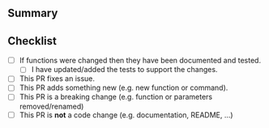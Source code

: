 ## Summary

<!-- What is this pull request for? Does it fix any issues? -->

## Checklist

<!-- Put an x inside [ ] to check it, like so: [x] -->

- [ ] If functions were changed then they have been documented and tested.
    - [ ] I have updated/added the tests to support the changes.
- [ ] This PR fixes an issue.
- [ ] This PR adds something new (e.g. new function or command).
- [ ] This PR is a breaking change (e.g. function or parameters removed/renamed)
- [ ] This PR is **not** a code change (e.g. documentation, README, ...)
